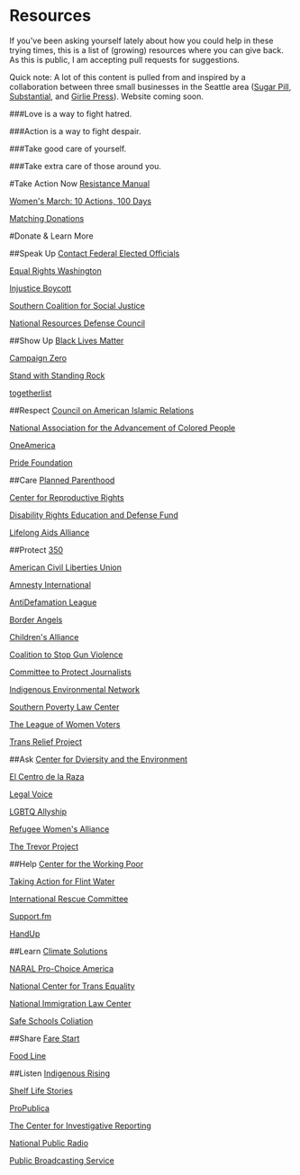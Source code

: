 # Resources
If you've been asking yourself lately about how you could help in these trying times, this is a list of (growing) resources where you can give back. As this is public, I am accepting pull requests for suggestions.

Quick note: A lot of this content is pulled from and inspired by a collaboration between three small businesses in the Seattle area ([Sugar Pill](http://www.sugarpillseattle.com/), [Substantial](http://substantial.com/), and [Girlie Press](http://www.girliepress.com/)). Website coming soon.

###Love is a way to fight hatred.

###Action is a way to fight despair.

###Take good care of yourself.

###Take extra care of those around you.

#Take Action Now
[Resistance Manual](https://www.resistancemanual.org/Resistance_Manual_Home)

[Women's March: 10 Actions, 100 Days](https://www.womensmarch.com/100/)

[Matching Donations](http://matchingdonations.us/)

#Donate & Learn More

##Speak Up
[Contact Federal Elected Officials](http:/usa.gov/elected-officials)

[Equal Rights Washington](http://equalrightswashington.org)

[Injustice Boycott](http://injusticeboycott.com)

[Southern Coalition for Social Justice](southerncoalition.org)

[National Resources Defense Council](http://nrdc.org)

##Show Up
[Black Lives Matter](blacklivesmatter.com)

[Campaign Zero](joincampaignzero.org)

[Stand with Standing Rock](standwithstandingrock.net)

[togetherlist](togetherlist.com)

##Respect
[Council on American Islamic Relations](cair.com)

[National Association for the Advancement of Colored People](naacp.org)

[OneAmerica](weareoneamerica.org)

[Pride Foundation](pridefoundatoin.org)

##Care
[Planned Parenthood](plannedparenthood.org)

[Center for Reproductive Rights](reproductiverights.org)

[Disability Rights Education and Defense Fund](dredf.org)

[Lifelong Aids Alliance](llaa.org)

##Protect
[350](350.org)

[American Civil Liberties Union](aclu.org)

[Amnesty International](amnestyusa.org)

[AntiDefamation League](adl.org)

[Border Angels](borderangels.org)

[Children's Alliance](childrensalliance.org)

[Coalition to Stop Gun Violence](csgv.org)

[Committee to Protect Journalists](cpj.org)

[Indigenous Environmental Network](ienearth.org)

[Southern Poverty Law Center](splcenter.org)

[The League of Women Voters](lwv.org)

[Trans Relief Project](transrelief.com)

##Ask
[Center for Dviersity and the Environment](cdeinspires.org)

[El Centro de la Raza](elcentrodelaraza.org)

[Legal Voice](legalvoice.org)

[LGBTQ Allyship](allyship.org)

[Refugee Women's Alliance](rewa.org)

[The Trevor Project](thetrevorproject.org)

##Help
[Center for the Working Poor](centerfortheworkingpoor.org)

[Taking Action for Flint Water](http://www.michigan.gov/flintwater/)

[International Rescue Committee](https://www.rescue.org/)

[Support.fm](support.fm)

[HandUp](https://handup.org/)

##Learn
[Climate Solutions](climatesolutions.org)

[NARAL Pro-Choice America](prochoiceamerica.org)

[National Center for Trans Equality](transequality.org)

[National Immigration Law Center](nilc.org)

[Safe Schools Coliation](safeschoolscoalition.org)

##Share
[Fare Start](farestart.org)

[Food Line](foodlifeline.org)

##Listen
[Indigenous Rising](indigenousrising.org)

[Shelf Life Stories](shelflifestories.com)

[ProPublica](https://www.propublica.org/)

[The Center for Investigative Reporting](revealnews.org)

[National Public Radio](http://www.npr.org)

[Public Broadcasting Service](http://www.pbs.org/)
